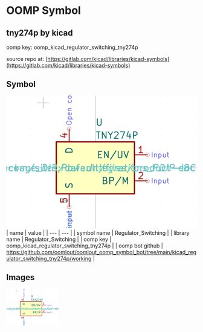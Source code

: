 # OOMP Symbol  
## tny274p  by kicad  
  
oomp key: oomp_kicad_regulator_switching_tny274p  
  
source repo at: [https://gitlab.com/kicad/libraries/kicad-symbols](https://gitlab.com/kicad/libraries/kicad-symbols)  
## Symbol  
  
[![working.png](working_600.png)](working.png)  
| name | value | 
| --- | --- | 
| symbol name | Regulator_Switching | 
| library name | Regulator_Switching | 
| oomp key | oomp_kicad_regulator_switching_tny274p | 
| oomp bot github | https://github.com/oomlout/oomlout_oomp_symbol_bot/tree/main/kicad_regulator_switching_tny274p/working | 
## Images  
  
[![working.png](working_140.png)](working.png)  
